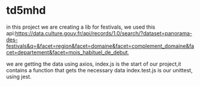 # td5mhd
in this project we are creating a lib for festivals,
we used this api:https://data.culture.gouv.fr/api/records/1.0/search/?dataset=panorama-des-festivals&q=&facet=region&facet=domaine&facet=complement_domaine&facet=departement&facet=mois_habituel_de_debut,

we are getting the data using axios, 
index.js is the start of our project,it contains a function that gets the necessary data
index.test.js is our unittest, using jest.
